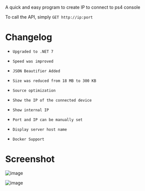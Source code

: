 A quick and easy program to create IP to connect to ps4 console

To call the API, simply `GET http://ip:port`

# Changelog
- `Upgraded to .NET 7`

- `Speed was improved`

- `JSON Beautifier Added`

- `Size was reduced from 18 MB to 300 KB`

- `Source optimization`

- `Show the IP of the connected device`

- `Show internal IP`

- `Port and IP can be manually set`

- `Display server host name`

- `Docker Support`
# Screenshot

![image](https://user-images.githubusercontent.com/64539596/200195841-79ddeb46-959b-4647-ab4e-7ab4d8486d01.png)

![image](https://user-images.githubusercontent.com/64539596/200195737-5ac2dfca-2bbb-47ba-a3ee-16132b25dfb0.png)

